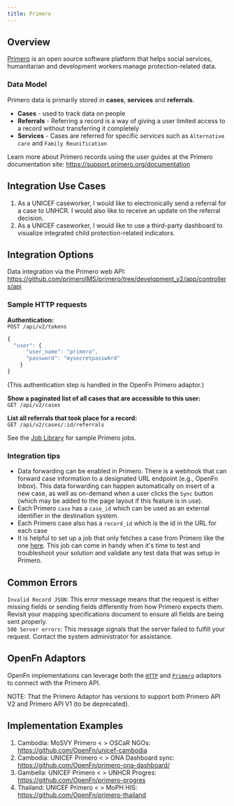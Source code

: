 ```yaml
---
title: Primero
---
```


## Overview

[Primero](https://www.primero.org/) is an open source software platform that
helps social services, humanitarian and development workers manage
protection-related data.

### Data Model

Primero data is primarily stored in **cases**, **services** and **referrals**.

- **Cases** - used to track data on people
- **Referrals** - Referring a record is a way of giving a user limited access to
  a record without transferring it completely
- **Services** - Cases are referred for specific _services_ such as
  `Alternative care` and `Family Reunification`

Learn more about Primero records using the user guides at the Primero
documentation site: https://support.primero.org/documentation

## Integration Use Cases

1. As a UNICEF caseworker, I would like to electronically send a referral for a
   case to UNHCR. I would also like to receive an update on the referral
   decision.
2. As a UNICEF caseworker, I would like to use a third-party dashboard to
   visualize integrated child protection-related indicators.

## Integration Options

Data integration via the Primero web API:  
https://github.com/primeroIMS/primero/tree/development_v2/app/controllers/api

### Sample HTTP requests

**Authentication:**  
`POST /api/v2/tokens`

```js
{
  "user": {
      "user_name": "primero",
      "password": "mysecretpassw0rd"
    }
}
```

(This authentication step is handled in the OpenFn Primero adaptor.)

**Show a paginated list of all cases that are accessible to this user:**  
`GET /api/v2/cases`

**List all referrals that took place for a record:**  
`GET /api/v2/cases/:id/referrals`

See the [Job Library](/library) for sample Primero jobs.

### Integration tips

- Data forwarding can be enabled in Primero. There is a webhook that can forward
  case information to a designated URL endpoint (e.g., OpenFn Inbox). This data
  forwarding can happen automatically on insert of a new case, as well as
  on-demand when a user clicks the `Sync` button (which may be added to the page
  layout if this feature is in use).
- Each Primero `case` has a `case_id` which can be used as an external
  identifier in the destination system.
- Each Primero case also has a `record_id` which is the id in the URL for each
  case
- It is helpful to set up a job that only fetches a case from Primero like the
  one [here](/library/jobs/auto/Get-cases-from-Primero-2021-09-23/#expression).
  This job can come in handy when it's time to test and troubleshoot your
  solution and validate any test data that was setup in Primero.

## Common Errors

`Invalid Record JSON`: This error message means that the request is either
missing fields or sending fields differently from how Primero expects them.
Revisit your mapping specifications document to ensure all fields are being sent
properly.  
`500 Server errors`: This message signals that the server failed to fulfill your
request. Contact the system administrator for assistance.

## OpenFn Adaptors

OpenFn implementations can leverage both the
[`HTTP`](https://github.com/OpenFn/language-http) and
[`Primero`](https://github.com/OpenFn/language-primero) adaptors to connect with
the Primero API.

NOTE: That the Primero Adaptor has versions to support both Primero API V2 and
Primero API V1 (to be deprecated).

## Implementation Examples

1. Cambodia: MoSVY Primero < > OSCaR NGOs:
   https://github.com/OpenFn/unicef-cambodia
2. Cambodia: UNICEF Primero < > ONA Dashboard sync:
   https://github.com/OpenFn/primero-ona-dashboard/
3. Gambella: UNICEF Primero < > UNHCR Progres:
   https://github.com/OpenFn/primero-progres
4. Thailand: UNICEF Primero < > MoPH HIS:
   https://github.com/OpenFn/primero-thailand
